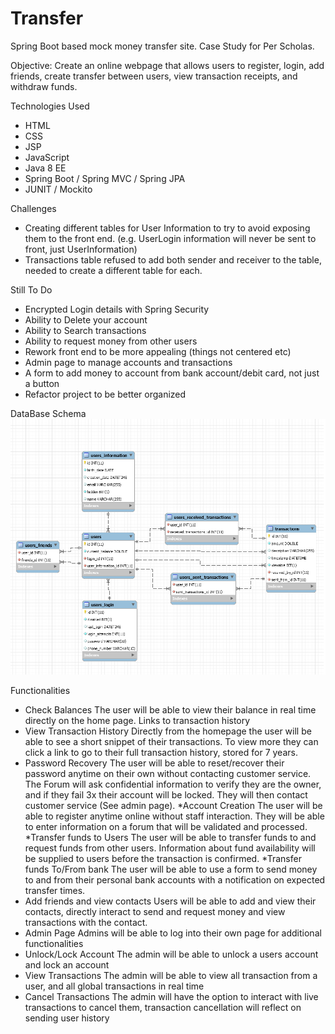 # Transfer
Spring Boot based mock money transfer site. Case Study for Per Scholas.

Objective: 
Create an online webpage that allows users to register, login, add friends, create transfer between users, view transaction receipts, and withdraw funds.

Technologies Used
* HTML
* CSS
* JSP
* JavaScript
* Java 8 EE
* Spring Boot / Spring MVC / Spring JPA
* JUNIT / Mockito


Challenges
* Creating different tables for User Information to try to avoid exposing them to the front end. (e.g. UserLogin information will never be sent to front, just UserInformation)
* Transactions table refused to add both sender and receiver to the table, needed to create a different table for each.


Still To Do
* Encrypted Login details with Spring Security
* Ability to Delete your account
* Ability to Search transactions
* Ability to request money from other users
* Rework front end to be more appealing (things not centered etc)
* Admin page to manage accounts and transactions
* A form to add money to account from bank account/debit card, not just a button
* Refactor project to be better organized

DataBase Schema
![alt text](https://github.com/results/Transfer/blob/main/Diagrams/schema.PNG?raw=true)

Functionalities 
* Check Balances
  The user will be able to view their balance in real time directly on the home page. Links to transaction history
* View Transaction History
  Directly from the homepage the user will be able to see a short snippet of their transactions. To view more they can click a link to go to their full transaction history, stored for 7 years.
* Password Recovery
  The user will be able to reset/recover their password anytime on their own without contacting customer service. The Forum will ask confidential information to verify they are the owner, and if they fail 3x their account will be locked. They will then contact customer service (See admin page).
*Account Creation
  The user will be able to register anytime online without staff interaction. They will be able to enter information on a forum that will be validated and processed.
*Transfer funds to Users
  The user will be able to transfer funds to and request funds from other users. Information about fund availability will be supplied to users before the transaction is confirmed.
*Transfer funds To/From bank
  The user will be able to use a form to send money to and from their personal bank accounts with a notification on expected transfer times.
* Add friends and view contacts
  Users will be able to add and view their contacts, directly interact to send and request money and view transactions with the contact.
* Admin Page
  Admins will be able to log into their own page for additional functionalities 
* Unlock/Lock Account
  The admin will be able to unlock a users account and lock an account
* View Transactions
  The admin will be able to view all transaction from a user, and all global transactions in real time
* Cancel Transactions
  The admin will have the option to interact with live transactions to cancel them, transaction cancellation will reflect on sending user history

